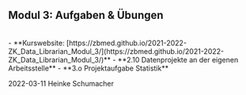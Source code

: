 ## Modul 3: Aufgaben & Übungen
<br/>
- **Kurswebsite: [https://zbmed.github.io/2021-2022-ZK_Data_Librarian_Modul_3/](https://zbmed.github.io/2021-2022-ZK_Data_Librarian_Modul_3/)**
- **2.10 Datenprojekte an der eigenen Arbeitsstelle**
- **3.o Projektaufgabe Statistik**

2022-03-11 Heinke Schumacher
